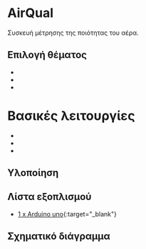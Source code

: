 # AirQual
Συσκευή μέτρησης της ποιότητας του αέρα.

## Επιλογή θέματος
-
-
-

# Βασικές λειτουργίες
-
-
-

## Υλοποίηση

## Λίστα εξοπλισμού
- [1 x Arduino uno](https://store.arduino.cc/arduino-uno-rev3 "Arduino Uno"){:target="_blank"}

## Σχηματικό διάγραμμα


